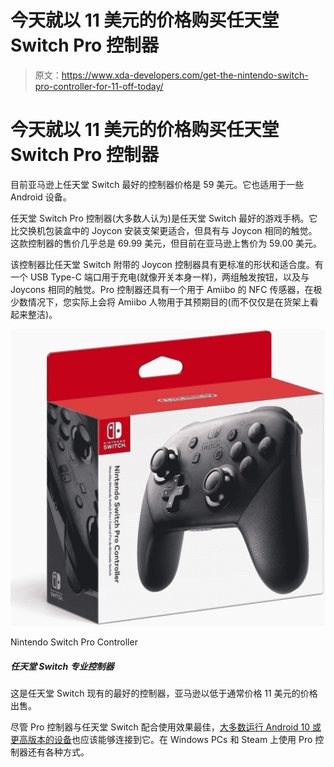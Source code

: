 # 今天就以 11 美元的价格购买任天堂 Switch Pro 控制器

> 原文：<https://www.xda-developers.com/get-the-nintendo-switch-pro-controller-for-11-off-today/>

# 今天就以 11 美元的价格购买任天堂 Switch Pro 控制器

目前亚马逊上任天堂 Switch 最好的控制器价格是 59 美元。它也适用于一些 Android 设备。

任天堂 Switch Pro 控制器(大多数人认为)是任天堂 Switch 最好的游戏手柄。它比交换机包装盒中的 Joycon 安装支架更适合，但具有与 Joycon 相同的触觉。这款控制器的售价几乎总是 69.99 美元，但目前在亚马逊上售价为 59.00 美元。

该控制器比任天堂 Switch 附带的 Joycon 控制器具有更标准的形状和适合度。有一个 USB Type-C 端口用于充电(就像开关本身一样)，两组触发按钮，以及与 Joycons 相同的触觉。Pro 控制器还具有一个用于 Amiibo 的 NFC 传感器，在极少数情况下，您实际上会将 Amiibo 人物用于其预期目的(而不仅仅是在货架上看起来整洁)。

 <picture>![This is the best controller available for the Nintendo Switch, and Amazon has it for $11 below the usual price.](img/294ba83e2efd37616fb6650d437321f0.png)</picture> 

Nintendo Switch Pro Controller

##### 任天堂 Switch 专业控制器

这是任天堂 Switch 现有的最好的控制器，亚马逊以低于通常价格 11 美元的价格出售。

尽管 Pro 控制器与任天堂 Switch 配合使用效果最佳，[大多数运行 Android 10 或更高版本的设备](https://www.xda-developers.com/android-10-nintendo-switch-pro-controller-mapping-support/)也应该能够连接到它。在 Windows PCs 和 Steam 上使用 Pro 控制器还有各种方式。